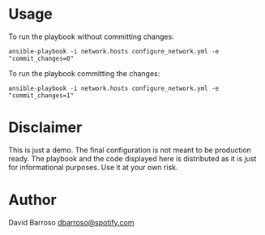 # Usage

To run the playbook without committing changes:

    ansible-playbook -i network.hosts configure_network.yml -e "commit_changes=0"

To run the playbook committing the changes:

    ansible-playbook -i network.hosts configure_network.yml -e "commit_changes=1"
    
# Disclaimer

This is just a demo. The final configuration is not meant to be production ready. The playbook and the code displayed here is distributed as it is just for informational purposes. Use it at your own risk.

# Author

David Barroso <dbarroso@spotify.com>
